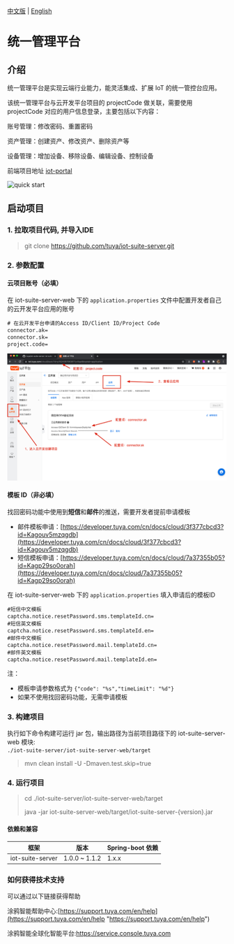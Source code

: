 
[中文版](README_zh.md) | [English](README.md)  


# 统一管理平台
## 介绍
统一管理平台是实现云端行业能力，能灵活集成、扩展 IoT 的统一管控台应用。

该统一管理平台与云开发平台项目的 projectCode 做关联，需要使用 projectCode 对应的用户信息登录，主要包括以下内容：

账号管理：修改密码、重置密码

资产管理：创建资产、修改资产、删除资产等

设备管理：增加设备、移除设备、编辑设备、控制设备  

前端项目地址 [iot-portal](https://github.com/tuya/iot-portal)

![quick start](iot-suite-server.gif)

## 启动项目
### 1. 拉取项目代码, 并导入IDE
   > git clone https://github.com/tuya/iot-suite-server.git
### 2. 参数配置
   #### 云项目账号（必填）
   在 iot-suite-server-web 下的 `application.properties` 文件中配置开发者自己的云开发平台应用的账号
   ```properties
   # 在云开发平台申请的Access ID/Client ID/Project Code
   connector.ak=
   connector.sk=
   project.code=
   ```
![config](img.png)

   #### 模板 ID（非必填）
   找回密码功能中使用到<b>短信</b>和<b>邮件</b>的推送，需要开发者提前申请模板
   * 邮件模板申请：[https://developer.tuya.com/cn/docs/cloud/3f377cbcd3?id=Kagouv5mzqgdb](https://developer.tuya.com/cn/docs/cloud/3f377cbcd3?id=Kagouv5mzqgdb)
   * 短信模板申请：[https://developer.tuya.com/cn/docs/cloud/7a37355b05?id=Kagp29so0orah](https://developer.tuya.com/cn/docs/cloud/7a37355b05?id=Kagp29so0orah)

   在 iot-suite-server-web 下的 `application.properties` 填入申请后的模板ID
   ```properties
#短信中文模板
captcha.notice.resetPassword.sms.templateId.cn=
#短信英文模板
captcha.notice.resetPassword.sms.templateId.en=
#邮件中文模板
captcha.notice.resetPassword.mail.templateId.cn=
#邮件英文模板
captcha.notice.resetPassword.mail.templateId.en=
   ```
注：
* 模板申请参数格式为 `{"code": "%s","timeLimit": "%d"}`
* 如果不使用找回密码功能，无需申请模板

### 3. 构建项目
   执行如下命令构建可运行 jar 包，输出路径为当前项目路径下的 iot-suite-server-web 模块:  
   `./iot-suite-server/iot-suite-server-web/target`
   > mvn clean install -U -Dmaven.test.skip=true

### 4. 运行项目
   > cd ./iot-suite-server/iot-suite-server-web/target
   >   
   > java -jar iot-suite-server-web/target/iot-suite-server-{version}.jar

#### 依赖和兼容

| 框架   | 版本 | Spring-boot 依赖 | 
| -------------- | ------------- |------------- |
| iot-suite-server           | 1.0.0 ~ 1.1.2         | 1.x.x |

 

### 如何获得技术支持

可以通过以下链接获得帮助

涂鸦智能帮助中心:[https://support.tuya.com/en/help](https://support.tuya.com/en/help "https://support.tuya.com/en/help")

涂鸦智能全球化智能平台:[https://service.console.tuya.com ](https://service.console.tuya.com  "https://service.console.tuya.com ")

